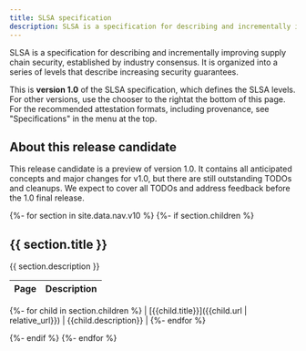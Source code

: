 ```yaml
---
title: SLSA specification
description: SLSA is a specification for describing and incrementally improving supply chain security, established by industry consensus. It is organized into a series of levels that describe increasing security guarantees. This is **version 1.0** of the SLSA specification, which defines the SLSA levels.
---
```


SLSA is a specification for describing and incrementally improving supply chain
security, established by industry consensus. It is organized into a series of
levels that describe increasing security guarantees.

This is **version 1.0** of the SLSA specification, which defines the SLSA
levels. For other versions, use the chooser <span class="hidden md:inline">to
the right</span><span class="md:hidden">at the bottom of this page</span>. For
the recommended attestation formats, including provenance, see "Specifications"
in the menu at the top.

## About this release candidate

This release candidate is a preview of version 1.0. It contains all
anticipated concepts and major changes for v1.0, but there are still outstanding
TODOs and cleanups. We expect to cover all TODOs and address feedback before the
1.0 final release.

{%- for section in site.data.nav.v10 %}
{%- if section.children %}

## {{ section.title }}

{{ section.description }}

| Page | Description |
| ---- | ----------- |
{%- for child in section.children %}
| [{{child.title}}]({{child.url | relative_url}}) | {{child.description}} |
{%- endfor %}

{%- endif %}
{%- endfor %}

